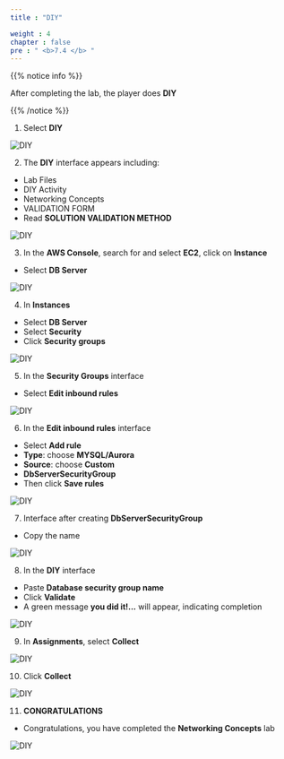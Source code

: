 ```yaml
---
title : "DIY"

weight : 4
chapter : false
pre : " <b>7.4 </b> "
---
```


{{% notice info %}}

After completing the lab, the player does **DIY**

{{% /notice %}}

1. Select **DIY**

![DIY](/images/7-vpc/7.4-diy/1-diy.png)

2. The **DIY** interface appears including:
- Lab Files
- DIY Activity
- Networking Concepts
- VALIDATION FORM
- Read **SOLUTION VALIDATION METHOD**

![DIY](/images/7-vpc/7.4-diy/2-diy.png)

3. In the **AWS Console**, search for and select **EC2**, click on **Instance**
- Select **DB Server**

![DIY](/images/7-vpc/7.4-diy/3-diy.png)

4. In **Instances**
- Select **DB Server**
- Select **Security**
- Click **Security groups**

![DIY](/images/7-vpc/7.4-diy/4-diy.png)

5. In the **Security Groups** interface
- Select **Edit inbound rules**

![DIY](/images/7-vpc/7.4-diy/5-diy.png)

6. In the **Edit inbound rules** interface
- Select **Add rule**
- **Type**: choose **MYSQL/Aurora**
- **Source**: choose **Custom**
- **DbServerSecurityGroup**
- Then click **Save rules**

![DIY](/images/7-vpc/7.4-diy/6-diy.png)

7. Interface after creating **DbServerSecurityGroup**
- Copy the name

![DIY](/images/7-vpc/7.4-diy/7-diy.png)

8. In the **DIY** interface
- Paste **Database security group name**
- Click **Validate**
- A green message **you did it!...** will appear, indicating completion

![DIY](/images/7-vpc/7.4-diy/8-diy.png)

9. In **Assignments**, select **Collect**

![DIY](/images/7-vpc/7.4-diy/9-diy.png)

10. Click **Collect**

![DIY](/images/7-vpc/7.4-diy/10-diy.png)

11. **CONGRATULATIONS**
- Congratulations, you have completed the **Networking Concepts** lab

![DIY](/images/7-vpc/7.4-diy/11-diy.png)
